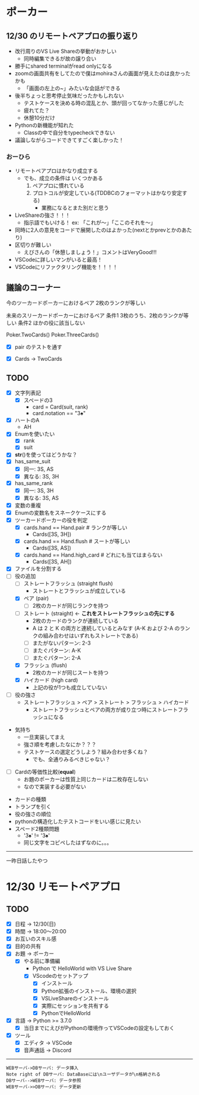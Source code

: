 # ポーカー

## 12/30 のリモートペアプロの振り返り

- 改行周りのVS Live Shareの挙動がおかしい
    - 同時編集できるが故の譲り合い
- 勝手にshared terminalがread onlyになる
- zoomの画面共有をしてたので僕はmohiraさんの画面が見えたのは良かったかも
    - 「画面の左上の~」みたいな会話ができる
- 後半ちょっと思考停止気味だったかもしれない
    - テストケースを決める時の混乱とか、頭が回ってなかった感じがした
    - 疲れてた？                    
    - 休憩10分だけ
- Pythonの新機能が知れた
    - Classの中で自分をtypecheckできない
- 議論しながらコードできてすごく楽しかった！

### おーひら
- リモートペアプロはかなり成立する
    - でも、成立の条件は いくつかある
        1. ペアプロに慣れている
        2. プロトコルが安定している(TDDBCのフォーマットはかなり安定する)
            - 業務になるとまた別だと思う
- LiveShareの強さ！！！
    - 指示語でもいける！ ex: 「これが〜」「ここのそれを〜」
- 同時に2人の意見をコードで展開したのはよかった(nextとかprevとかのあたり)
- 区切りが難しい
    - えびさんの「休憩しましょう！」コメントはVeryGood!!!
- VSCodeに詳しいマンがいると最高！
- VSCodeにリファクタリング機能を！！！！




## 議論のコーナー
今のツーカードポーカーにおけるペア
    2枚のランクが等しい

未来のスリーカードポーカーにおけるペア
    条件1 3枚のうち、2枚のランクが等しい
    条件2 ほかの役に該当しない

Poker.TwoCards()
Poker.ThreeCards()

- [x] pair のテストを通す
- [x] Cards -> TwoCards




## TODO

- [x] 文字列表記
  - [x] スペードの3
    - card = Card(suit, rank)
    - card.notation == "3♠️"
- [x] ハートのA
    - AH
- [x] Enumを使いたい
     - [x] rank
     - [x] suit
- [x] __str__()を使ってはどうかな？
- [x] has_same_suit
    - [x] 同一:  3S, AS
    - [x] 異なる: 3S, 3H
- [x] has_same_rank
    - [x] 同一:  3S, 3H
    - [x] 異なる: 3S, AS
- [x] 変数の重複
- [x] Enumの変数名をスネークケースにする
- [x] ツーカードポーカーの役を判定
    - [x] cards.hand == Hand.pair  # ランクが等しい
        - Cards([3S, 3H])
    - [x] cards.hand == Hand.flush # スートが等しい
        - Cards([3S, AS])
    - [x] cards.hand == Hand.high_card # どれにも当てはまらない
        - Cards([3S, AH])        
- [x] ファイルを分割する
- [ ] 役の追加
    - [ ] ストレートフラッシュ (straight flush)
        - ストレートとフラッシュが成立している
    - [x] ペア (pair)
        - [ ] 2枚のカードが同じランクを持つ
    - [ ] ストレート (straight) <- **これをストレートフラッシュの先にする**
        - 2枚のカードのランクが連続している
        - A は 2 と K の両方と連続しているとみなす (A-K および 2-A のランクの組み合わせはいずれもストレートである)
        - [ ] またがないパターン: 2-3
        - [ ] またぐパターン: A-K
        - [ ] またぐパターン: 2-A
    - [x] フラッシュ (flush)
        -  2枚のカードが同じスートを持つ
    - [x] ハイカード (high card)
        - 上記の役が1つも成立していない
- [ ] 役の強さ
    - ストレートフラッシュ > ペア > ストレート > フラッシュ > ハイカード
        - ストレートフラッシュとペアの両方が成り立つ時にストレートフラッシュになる        
-  気持ち
    - 一旦実装してまえ
    - 強さ順を考慮したなにか？？？
    - テストケースの選定どうしよう？組み合わせ多くね？
        - でも、全通りみるべきじゃない？



- [ ] Cardの等価性比較(__equal__)
  - お題のポーカーは性質上同じカードは二枚存在しない
  - なので実装する必要がない      


- カードの種類
- トランプを引く
- 役の強さの順位
- pythonの構造化したテストコードをいい感じに見たい
- スペード2種類問題
    - '3♠' != '3♠️'
    - 同じ文字をコピペしたはずなのに。。。

---

一昨日話したやつ

# 12/30 リモートペアプロ

## TODO
- [x] 日程 → 12/30(日)
- [x] 時間 → 18:00〜20:00
- [x] お互いのスキル感
- [x] 目的の共有
- [x] お題 → ポーカー
  - [x] やる前に準備編
    - Python で HelloWorld with VS Live Share
    - [x] VScodeのセットアップ
        - [x] インストール
        - [x] Python拡張のインストール、環境の選択
        - [x] VSLiveShareのインストール
        - [x] 実際にセッションを共有する
        - [x] PythonでHelloWorld
- [x] 言語 → Python >= 3.7.0
  - [x] 当日までにえびがPythonの環境作ってVSCodeの設定もしておく
- [x] ツール
  - [x] エディタ → VSCode
  - [x] 音声通話 → Discord

---

```sequence
WEBサーバ->DBサーバ: データ挿入
Note right of DBサーバ: DataBaseには\nユーザデータが\n格納される
DBサーバ-->WEBサーバ: データ参照
WEBサーバ->>DBサーバ: データ更新
```
